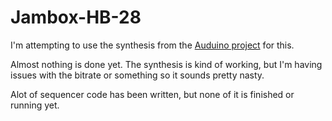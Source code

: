 # Jambox-HB-28
I'm attempting to use the synthesis from the [Auduino project](https://code.google.com/archive/p/tinkerit/wikis/Auduino.wiki) for this. 

Almost nothing is done yet. The synthesis is kind of working, but I'm having issues with the bitrate or something so it sounds pretty nasty.

Alot of sequencer code has been written, but none of it is finished or running yet.